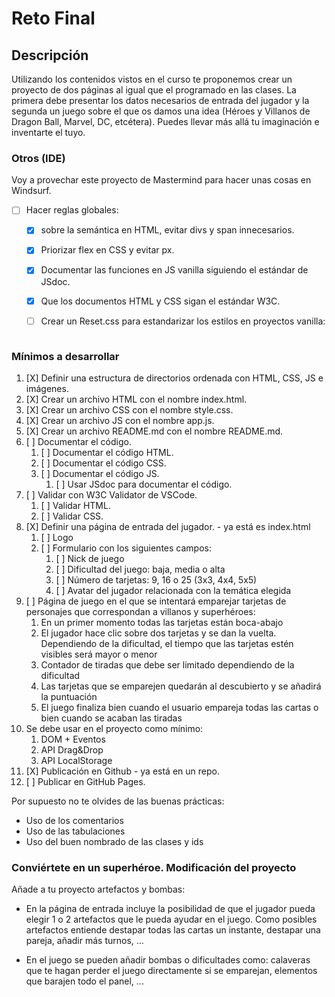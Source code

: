 # Reto Final

## Descripción

Utilizando los contenidos vistos en el curso te proponemos crear un proyecto de dos páginas al igual que el programado en las clases. La primera debe presentar los datos necesarios de entrada del jugador y la segunda un juego sobre el que os damos una idea (Héroes y Villanos de Dragon Ball, Marvel, DC, etcétera).  Puedes llevar más allá tu imaginación e inventarte el tuyo.

### Otros (IDE)

Voy a provechar este proyecto de Mastermind para hacer unas cosas en Windsurf.

- [ ] Hacer reglas globales:
  - [X] sobre la semántica en HTML, evitar divs y span innecesarios.
  - [X] Priorizar flex en CSS y evitar px.
  - [X] Documentar las funciones en JS vanilla siguiendo el estándar de JSdoc.
  - [X] Que los documentos HTML y CSS sigan el estándar W3C.
  - [ ] Crear un Reset.css para estandarizar los estilos en proyectos vanilla:

    ```css

    ```

### Mínimos a desarrollar

1. [X] Definir una estructura de directorios ordenada con HTML, CSS, JS e imágenes.
2. [X] Crear un archivo HTML con el nombre index.html.
3. [X] Crear un archivo CSS con el nombre style.css.
4. [X] Crear un archivo JS con el nombre app.js.
5. [X] Crear un archivo README.md con el nombre README.md.
6. [ ] Documentar el código.
   1. [ ] Documentar el código HTML.
   2. [ ] Documentar el código CSS.
   3. [ ] Documentar el código JS.
      1. [ ] Usar JSdoc para documentar el código.
7. [ ] Validar con W3C Validator de VSCode.
    1. [ ] Validar HTML.
    2. [ ] Validar CSS.
8. [X] Definir una página de entrada del jugador. - ya está es index.html
    1. [ ] Logo
    2. [ ] Formulario con los siguientes campos:
        1. [ ] Nick de juego
        2. [ ] Dificultad del juego: baja, media o alta
        3. [ ] Número de tarjetas: 9, 16 o 25 (3x3, 4x4, 5x5)
        4. [ ] Avatar del jugador relacionada con la temática elegida
9. [ ] Página de juego en el que se intentará emparejar tarjetas de personajes que correspondan a villanos y superhéroes:
    1. En un primer momento todas las tarjetas están boca-abajo
    2. El jugador hace clic sobre dos tarjetas y se dan la vuelta. Dependiendo de la dificultad, el tiempo que las tarjetas estén visibles será mayor o menor
    3. Contador de tiradas que debe ser limitado dependiendo de la dificultad
    4. Las tarjetas que se emparejen quedarán al descubierto y se añadirá la puntuación
    5. El juego finaliza bien cuando el usuario empareja todas las cartas o bien cuando se acaban las tiradas
10. Se debe usar en el proyecto como mínimo:
    1. DOM + Eventos
    2. API Drag&Drop
    3. API LocalStorage
11. [X] Publicación en Github - ya está en un repo.
12. [ ] Publicar en GitHub Pages.

Por supuesto no te olvides de las buenas prácticas:

- Uso de los comentarios
- Uso de las tabulaciones
- Uso del buen nombrado de las clases y ids

### Conviértete en un superhéroe. Modificación del proyecto

Añade a tu proyecto artefactos y bombas:

- En la página de entrada incluye la posibilidad de que el jugador pueda elegir 1 o 2 artefactos que le pueda ayudar en el juego. Como posibles artefactos entiende destapar todas las cartas un instante, destapar una pareja, añadir más turnos, ...

- En el juego se pueden añadir bombas o dificultades como: calaveras que te hagan perder el juego directamente si se emparejan, elementos que barajen todo el panel, ...
